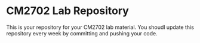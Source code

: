 # CM2702 Lab Repository
This is your repository for your CM2702 lab material. You shoudl update this repository every week by committing and pushing your code.
